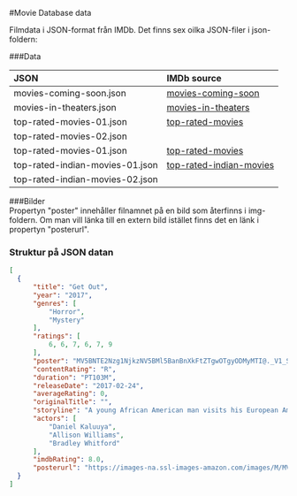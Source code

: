 #Movie Database data

Filmdata i JSON-format från IMDb. Det finns sex oilka JSON-filer i json-foldern:

###Data

| JSON                             | IMDb source                                                                     | 
| :--------------------------------| :-------------------------------------------------------------------------------|
|  movies-coming-soon.json         | [movies-coming-soon](http://www.imdb.com/movies-coming-soon/?ref_=nv_mv_cs_4)   | 
|  movies-in-theaters.json         | [movies-in-theaters](http://www.imdb.com/movies-in-theaters/?ref_=cs_inth)      |  
|  top-rated-movies-01.json        | [top-rated-movies](http://www.imdb.com/movies-in-theaters/?ref_=cs_inth)        | 
|  top-rated-movies-02.json        |                                                                                 |
|  top-rated-movies-01.json        | [top-rated-movies](http://www.imdb.com/movies-in-theaters/?ref_=cs_inth)        | 
|  top-rated-indian-movies-01.json | [top-rated-indian-movies](http://www.imdb.com/movies-in-theaters/?ref_=cs_inth) |
|  top-rated-indian-movies-02.json |                                                                                 |

###Bilder  
Propertyn "poster" innehåller filnamnet på en bild som återfinns i img-foldern.
Om man vill länka till en extern bild istället finns det en länk i propertyn "posterurl".

### Struktur på JSON datan
```JSON
[
  {
      "title": "Get Out",
      "year": "2017",
      "genres": [
          "Horror",
          "Mystery"
      ],
      "ratings": [
          6, 6, 7, 6, 7, 9
      ],
      "poster": "MV5BNTE2Nzg1NjkzNV5BMl5BanBnXkFtZTgwOTgyODMyMTI@._V1_SY500_CR0,0,315,500_AL_.jpg",
      "contentRating": "R",
      "duration": "PT103M",
      "releaseDate": "2017-02-24",
      "averageRating": 0,
      "originalTitle": "",
      "storyline": "A young African American man visits his European American girlfriend's family estate where he learns that many of its residents, who are black, have gone missing, and he soon learns the horrible truth when another frantic African-American warns him to \"get out\". He soon learns this is easier said than done.",
      "actors": [
          "Daniel Kaluuya",
          "Allison Williams",
          "Bradley Whitford"
      ],
      "imdbRating": 8.0,
      "posterurl": "https://images-na.ssl-images-amazon.com/images/M/MV5BNTE2Nzg1NjkzNV5BMl5BanBnXkFtZTgwOTgyODMyMTI@._V1_SY500_CR0,0,315,500_AL_.jpg"
  }
]

```
